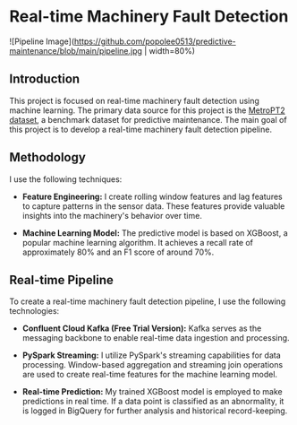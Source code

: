 # Real-time Machinery Fault Detection

![Pipeline Image](https://github.com/popolee0513/predictive-maintenance/blob/main/pipeline.jpg | width=80%)

## Introduction

This project is focused on real-time machinery fault detection using machine learning. The primary data source for this project is the [MetroPT2 dataset](https://zenodo.org/records/7766691), a benchmark dataset for predictive maintenance. The main goal of this project is to develop a real-time machinery fault detection pipeline.


## Methodology

I use the following techniques:

- **Feature Engineering:** I create rolling window features and lag features to capture patterns in the sensor data. These features provide valuable insights into the machinery's behavior over time.

- **Machine Learning Model:** The predictive model is based on XGBoost, a popular machine learning algorithm. It achieves a recall rate of approximately 80% and an F1 score of around 70%.

## Real-time Pipeline

To create a real-time machinery fault detection pipeline, I use the following technologies:

- **Confluent Cloud Kafka (Free Trial Version):** Kafka serves as the messaging backbone to enable real-time data ingestion and processing.

- **PySpark Streaming:** I utilize PySpark's streaming capabilities for data processing. Window-based aggregation and streaming join operations are used to create real-time features for the machine learning model.

- **Real-time Prediction:** My trained XGBoost model is employed to make predictions in real time. If a data point is classified as an abnormality, it is logged in BigQuery for further analysis and historical record-keeping.
